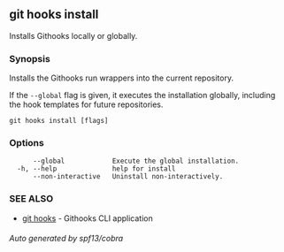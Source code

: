 ## git hooks install

Installs Githooks locally or globally.

### Synopsis

Installs the Githooks run wrappers into the current repository.

If the `--global` flag is given, it executes the installation
globally, including the hook templates for future repositories.

```
git hooks install [flags]
```

### Options

```
      --global            Execute the global installation.
  -h, --help              help for install
      --non-interactive   Uninstall non-interactively.
```

### SEE ALSO

* [git hooks](git_hooks.md)	 - Githooks CLI application

###### Auto generated by spf13/cobra 
